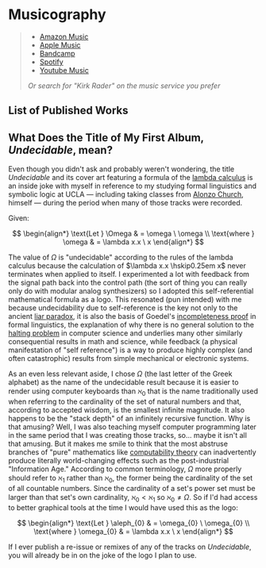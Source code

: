 <script setup>
import { data } from '/musicography.data.js'
</script>

# Musicography

> - [Amazon Music](amazon.md)
> - [Apple Music](apple.md)
> - [Bandcamp](bandcamp.md)
> - [Spotify](spotify.md)
> - [Youtube Music](youtube.md)
>
> _Or search for "Kirk Rader" on the music service you prefer_

## List of Published Works

<template v-for="(album) in data">
    <h3>{{ album[0].album }}</h3>
    <p>UPC {{ album[0].upc }}</p>
    <table>
        <tr>
            <th>Track</th>
            <th>Title</th>
            <th>ISRC</th>
        </tr>
        <tr v-for="(item) in album">
            <td>{{ item.track }}</td>
            <td>{{ item.title }}</td>
            <td>{{ item.isrc }}</td>
        </tr>
    </table>
</template>

## What Does the Title of My First Album, _Undecidable_, mean?

Even though you didn't ask and probably weren't wondering, the title
_Undecidable_ and its cover art featuring a formula of the [lambda
calculus](https://en.wikipedia.org/wiki/Lambda_calculus) is an inside joke with
myself in reference to my studying formal linguistics and symbolic logic at
UCLA &mdash; including taking classes from [Alonzo
Church](https://en.wikipedia.org/wiki/Alonzo_Church), himself &mdash; during
the period when many of those tracks were recorded.

Given:

$$
\begin{align*}
    \text{Let } \Omega & = \omega \ \omega \\
    \text{where } \omega & = \lambda x.x \ x
\end{align*}
$$

The value of $\Omega$ is "undecidable" according to the rules of the lambda
calculus because the calculation of $\lambda x.x \hskip0.25em x$ never
terminates when applied to itself. I experimented a lot with feedback from the
signal path back into the control path (the sort of thing you can really only
do with modular analog synthesizers) so I adopted this self-referential
mathematical formula as a logo. This resonated (pun intended) with me because
undecidability due to self-reference is the key not only to the ancient [liar
paradox](https://en.wikipedia.org/wiki/Liar_paradox), it is also the basis of
Goedel's [incompleteness
proof](https://en.wikipedia.org/wiki/G%C3%B6del%27s_incompleteness_theorems) in
formal linguistics, the explanation of why there is no general solution to the
[halting problem](https://en.wikipedia.org/wiki/Halting_problem) in computer
science and underlies many other similarly consequential results in math and
science, while feedback (a physical manifestation of "self reference") is a way
to produce highly complex (and often catastrophic) results from simple
mechanical or electronic systems.

As an even less relevant aside, I chose $\Omega$ (the last letter of the
Greek alphabet) as the name of the undecidable result because it is easier to
render using computer keyboards than $\aleph_{0}$ that is the name
traditionally used when referring to the cardinality of the set of natural
numbers and that, according to accepted wisdom, is the smallest infinite
magnitude. It also happens to be the "stack depth" of an infinitely recursive
function. Why is that amusing? Well, I was also teaching myself computer
programming later in the same period that I was creating those tracks, so...
maybe it isn't all that amusing. But it makes me smile to think that the most
abstruse branches of "pure" mathematics like [computability
theory](https://en.wikipedia.org/wiki/Computability_theory) can inadvertently
produce literally world-changing effects such as the post-industrial
"Information Age." According to common terminology, $\Omega$ more properly
should refer to $\aleph_{1}$ rather than $\aleph_{0}$, the former being
the cardinality of the set of all countable numbers. Since the cardinality of a
set's power set must be larger than that set's own cardinality, $\aleph_{0} <
\aleph_{1}$ so $\aleph_{0} \neq \Omega$. So if I'd had access to better
graphical tools at the time I would have used this as the logo:

$$
\begin{align*}
    \text{Let } \aleph_{0} & = \omega_{0} \ \omega_{0} \\
    \text{where } \omega_{0} & = \lambda x.x \ x
\end{align*}
$$

If I ever publish a re-issue or remixes of any of the tracks on _Undecidable_,
you will already be in on the joke of the logo I plan to use.
